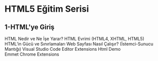 # HTML5 Eğitim Serisi
## 1-HTML'ye Giriş
HTML Nedir ve Ne İşe Yarar?
HTML Evrimi (HTML4, XHTML, HTML5)
HTML’in Gücü ve Sınırlamaları
Web Sayfası Nasıl Çalışır? (İstemci-Sunucu Mantığı)
Visual Studio Code Editor
Extensions
Html Demo	
Emmet
Chrome Extensions
